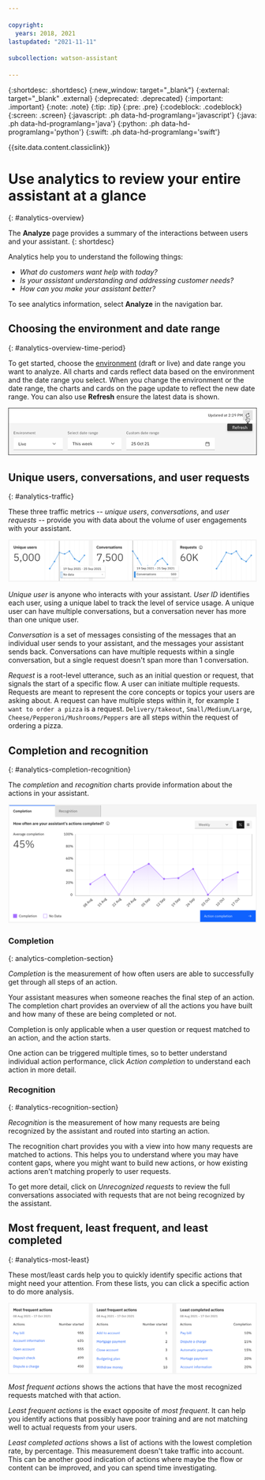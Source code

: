 ```yaml
---

copyright:
  years: 2018, 2021
lastupdated: "2021-11-11"

subcollection: watson-assistant

---
```


{:shortdesc: .shortdesc}
{:new_window: target="_blank"}
{:external: target="_blank" .external}
{:deprecated: .deprecated}
{:important: .important}
{:note: .note}
{:tip: .tip}
{:pre: .pre}
{:codeblock: .codeblock}
{:screen: .screen}
{:javascript: .ph data-hd-programlang='javascript'}
{:java: .ph data-hd-programlang='java'}
{:python: .ph data-hd-programlang='python'}
{:swift: .ph data-hd-programlang='swift'}

{{site.data.content.classiclink}}

# Use analytics to review your entire assistant at a glance
{: #analytics-overview}

The **Analyze** page provides a summary of the interactions between users and your assistant.
{: shortdesc}

Analytics help you to understand the following things:

- *What do customers want help with today?*
- *Is your assistant understanding and addressing customer needs?*
- *How can you make your assistant better?*

To see analytics information, select **Analyze** in the navigation bar.

## Choosing the environment and date range
{: #analytics-overview-time-period}

To get started, choose the [environment](/docs/watson-assistant?topic=watson-assistant-publish-overview#environments) (draft or live) and date range you want to analyze. All charts and cards reflect data based on the environment and the date range you select. When you change the environment or the date range, the charts and cards on the page update to reflect the new date range. You can also use **Refresh** ensure the latest data is shown.

![Time period](images/analytics-time-period.png)

## Unique users, conversations, and user requests
{: #analytics-traffic}

These three traffic metrics -- *unique users*, *conversations*, and *user requests* -- provide you with data about the volume of user engagements with your assistant.

![Unique users, conversations, and user requests](images/analytics-traffic.png)

*Unique user* is anyone who interacts with your assistant. *User ID* identifies each user, using a unique label to track the level of service usage. A unique user can have multiple conversations, but a conversation never has more than one unique user.

*Conversation* is a set of messages consisting of the messages that an individual user sends to your assistant, and the messages your assistant sends back. Conversations can have multiple requests within a single conversation, but a single request doesn't span more than 1 conversation.

*Request* is a root-level utterance, such as an initial question or request, that signals the start of a specific flow. A user can initiate multiple requests. Requests are meant to represent the core concepts or topics your users are asking about. A request can have multiple steps within it, for example `I want to order a pizza` is a request. `Delivery/takeout`, `Small/Medium/Large`, `Cheese/Pepperoni/Mushrooms/Peppers` are all steps within the request of ordering a pizza.

## Completion and recognition
{: #analytics-completion-recognition}

The *completion* and *recognition* charts provide information about the actions in your assistant.

![Completion and recognition](images/analytics-completion-recognition-2.png)

### Completion
{: analytics-completion-section}

*Completion* is the measurement of how often users are able to successfully get through all steps of an action.

Your assistant measures when someone reaches the final step of an action. The completion chart provides an overview of all the actions you have built and how many of these are being completed or not.

Completion is only applicable when a user question or request matched to an action, and the action starts.

One action can be triggered multiple times, so to better understand individual action performance, click *Action completion* to understand each action in more detail.

### Recognition
{: #analytics-recognition-section}

*Recognition* is the measurement of how many requests are being recognized by the assistant and routed into starting an action.

The recognition chart provides you with a view into how many requests are matched to actions. This helps you to understand where you may have content gaps, where you might want to build new actions, or how existing actions aren't matching properly to user requests.

To get more detail, click on *Unrecognized requests* to review the full conversations associated with requests that are not being recognized by the assistant.

## Most frequent, least frequent, and least completed
{: #analytics-most-least}

These most/least cards help you to quickly identify specific actions that might need your attention. From these lists, you can click a specific action to do more analysis.

![Most frequent, least frequent, and least completed](images/analytics-most-least.png)

*Most frequent actions* shows the actions that have the most recognized requests matched with that action.

*Least frequent actions* is the exact opposite of *most frequent*. It can help you identify actions that possibly have poor training and are not matching well to actual requests from your users.

*Least completed actions* shows a list of actions with the lowest completion rate, by percentage. This measurement doesn't take traffic into account. This can be another good indication of actions where maybe the flow or content can be improved, and you can spend time investigating.
